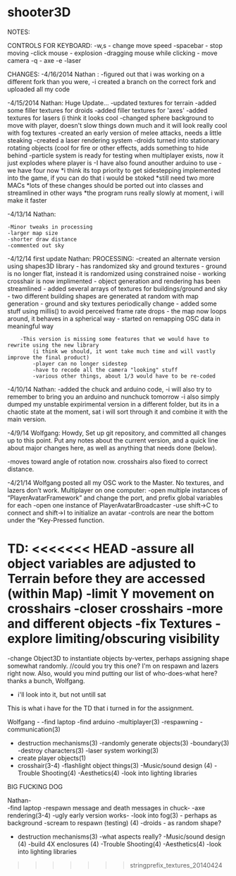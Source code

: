 shooter3D
=========
NOTES:

CONTROLS FOR KEYBOARD:
	-w,s - change move speed
	-spacebar - stop moving
	-click mouse - explosion
	-dragging mouse while clicking - move camera
	-q - axe
	-e -laser

CHANGES:
-4/16/2014 Nathan :
	-figured out that i was working on a different fork than you were,
	-i created a branch on the correct fork and uploaded all my code
	
-4/15/2014 Nathan: Huge Update...
	-updated textures for terrain
	-added some filler textures for droids
	-added filler textures for 'axes'
	-added textures for lasers (i think it looks cool
	-changed sphere background to move with player, doesn't slow things down much and it will look really cool with fog textures
	-created an early version of melee attacks, needs a little steaking
	-created a laser rendering system
	-droids turned into stationary rotating objects (cool for fire or other effects, adds something to hide behind
	-particle system is ready for testing when multiplayer exists, now it just explodes where player is 
	-I have also found anouther arduino to use - we have four now
	*i think its top priority to get 
	sidestepping implemented into the game, if you can do that i would be stoked
	*still need two more MACs
	*lots of these changes should be ported out into classes and streamlined in other ways
	*the program runs really slowly at moment, i will make it faster
	
-4/13/14 Nathan:

	-Minor tweaks in processing
	-larger map size
	-shorter draw distance
	-commented out sky
-4/12/14 first update Nathan:
	PROCESSING:
	-created an alternate version using shapes3D library
		- has randomized sky and ground textures
		- ground is no longer flat, instead it is randomized using constrained noise
		- working crosshair is now implimented
		- object generation and rendering has been streamlined
		- added several arrays of textures for buildings/ground and sky
		- two different building shapes are generated at random with map generation
		- ground and sky textures periodically change
		- added some stuff using millis() to avoid perceived frame rate drops
		- the map now loops around, it behaves in a spherical way
		- started on remapping OSC data in meaningful way
		
		-This version is missing some features that we would have to rewrite using the new library 
			(i think we should, it wont take much time and will vastly improve the final product)
			-player can no longer sidestep
			-have to recode all the camera "looking" stuff
			-various other things, about 1/3 would have to be re-coded
			

-4/10/14 Nathan:
	-added the chuck and arduino code, 
	-i will also try to remember to bring you an arduino and nunchuck tomorrow
	-i also simply dumped my unstable expirimental version in a different folder, but its in a chaotic state at the moment,
		sat i will sort through it and combine it with the main version.
	

-4/9/14 Wolfgang: 
  Howdy,
  Set up git repository, and committed all changes up to this point. Put any notes about the current version, 
  and a quick line about major changes here, as well as anything that needs done (below).

  -moves toward angle of rotation now. crosshairs also fixed to correct distance.

-4/21/14 Wolfgang
	posted all my OSC work to the Master. No textures, and lazers don’t work.
	Multiplayer on one computer:
	-open multiple instances of “PlayerAvatarFramework” and change the port, and 		prefix global variables for each
	-open one instance of PlayerAvatarBroadcaster
	-use shift->C to connect and shift->I to initialize an avatar
	-controls are near the bottom under the “Key-Pressed function.

TD:
<<<<<<< HEAD
-assure all object variables are adjusted to Terrain before they are accessed 
(within Map)
-limit Y movement on crosshairs
-closer crosshairs
-more and different objects
-fix Textures 
-explore limiting/obscuring visibility
=======
-change Object3D to instantiate objects by-vertex, perhaps assigning shape somewhat randomly. 
//could you try this one? I'm on respawn and lazers right now. Also, would you mind putting our list of who-does-what here? thanks a bunch, Wolfgang.
- i'll look into it, but not untill sat

This is what i have for the TD that i turned in for the assignment.

Wolfgang -
-find laptop
-find arduino
-multiplayer(3)
-respawning - communication(3)
- destruction mechanisms(3)
-randomly generate objects(3)
-boundary(3)
-destroy characters(3)
-laser system working(3)
- create player objects(1)
- crosshair(3-4)
-flashlight object things(3)
-Music/sound design (4)
-Trouble Shooting(4)
-Aesthetics(4)
-look into lighting libraries

BIG FUCKING DOG

Nathan-  
-find laptop
-respawn message and death messages in chuck-
-axe rendering(3-4) -ugly early version works-
-look into fog(3) - perhaps as background
-scream to respawn (testing) (4)
-droids - as random shape?
- destruction mechanisms(3) -what aspects really?
-Music/sound design (4)
-build 4X enclosures (4)
-Trouble Shooting(4)
-Aesthetics(4)
-look into lighting libraries
>>>>>>> stringprefix_textures_20140424
